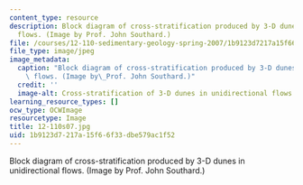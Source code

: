 ```yaml
---
content_type: resource
description: Block diagram of cross-stratification produced by 3-D dunes in unidirectional
  flows. (Image by Prof. John Southard.)
file: /courses/12-110-sedimentary-geology-spring-2007/1b9123d7217a15f66f33dbe579ac1f52_12-110s07.jpg
file_type: image/jpeg
image_metadata:
  caption: "Block diagram of cross-stratification produced by 3-D dunes in unidirectional\
    \ flows. (Image by\_Prof. John Southard.)"
  credit: ''
  image-alt: Cross-stratification of 3-D dunes in unidirectional flows.
learning_resource_types: []
ocw_type: OCWImage
resourcetype: Image
title: 12-110s07.jpg
uid: 1b9123d7-217a-15f6-6f33-dbe579ac1f52
---
```

Block diagram of cross-stratification produced by 3-D dunes in unidirectional flows. (Image by Prof. John Southard.)

